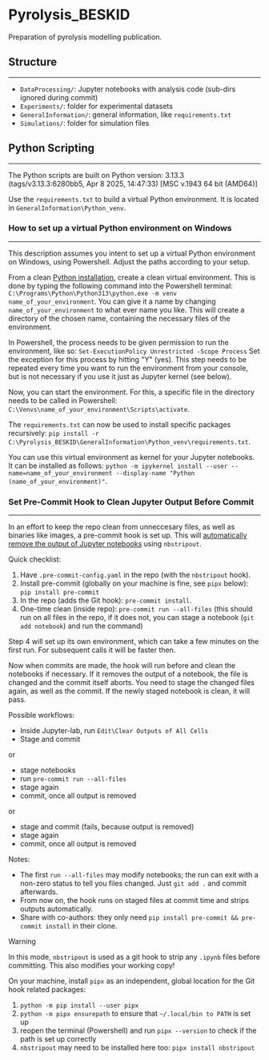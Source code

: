 # Pyrolysis_BESKID
Preparation of pyrolysis modelling publication.

## Structure
----------------------
- `DataProcessing/`: Jupyter notebooks with analysis code (sub-dirs ignored during commit)
- `Experiments/`: folder for experimental datasets  
- `GeneralInformation/`: general information, like `requirements.txt`   
- `Simulations/`: folder for simulation files


## Python Scripting
----------------------
The Python scripts are built on Python version: 3.13.3 (tags/v3.13.3:6280bb5, Apr  8 2025, 14:47:33) [MSC v.1943 64 bit (AMD64)]

Use the `requirements.txt` to build a virtual Python environment. It is located in `GeneralInformation\Python_venv`.


### How to set up a virtual Python environment on Windows
----------------------
This description assumes you intent to set up a virtual Python environment on Windows, using Powershell. Adjust the paths according to your setup.

From a clean [Python installation](https://www.python.org/downloads/), create a clean virtual environment. This is done by typing the following command into the Powershell terminal: ` C:\Programs\Python\Python313\python.exe -m venv name_of_your_environment`. You can give it a name by changing `name_of_your_environment` to what ever name you like. This will create a directory of the chosen name, containing the necessary files of the environment.

In Powershell, the process needs to be given permission to run the environment, like so:
`Set-ExecutionPolicy Unrestricted -Scope Process`
Set the exception for this process by hitting "Y" (yes). This step needs to be repeated every time you want to run the environment from your console, but is not necessary if you use it just as Jupyter kernel (see below).

Now, you can start the environment. For this, a specific file in the directory needs to be called in Powershell: `C:\Venvs\name_of_your_environment\Scripts\activate`.

The `requirements.txt` can now be used to install specific packages recursively: `pip install -r C:\Pyrolysis_BESKID\GeneralInformation\Python_venv\requirements.txt`.

You can use this virtual environment as kernel for your Jupyter notebooks. It can be installed as follows: `python -m ipykernel install --user --name=name_of_your_environment --display-name "Python (name_of_your_environment)"`.


### Set Pre-Commit Hook to Clean Jupyter Output Before Commit
----------------------

In an effort to keep the repo clean from unneccesary files, as well as binaries like images, a pre-commit hook is set up. This will [automatically remove the output of Jupyter notebooks](https://github.com/kynan/nbstripout) using `nbstripout`.

Quick checklist:

1. Have `.pre-commit-config.yaml` in the repo (with the `nbstripout` hook).
2. Install pre-commit (globally on your machine is fine, see `pipx` below): `pip install pre-commit`
3. In the repo (adds the Git hook): `pre-commit install`.
4. One-time clean (inside repo): `pre-commit run --all-files` (this should run on all files in the repo, if it does not, you can stage a notebook (`git add notebook`) and run the command)

Step 4 will set up its own environment, which can take a few minutes on the first run. For subsequent calls it will be faster then.

Now when commits are made, the hook will run before and clean the notebooks if necessary. If it removes the output of a notebook, the file is changed and the commit itself aborts. You need to stage the changed files again, as well as the commit. If the newly staged notebook is clean, it will pass.

Possible workflows:
- Inside Jupyter-lab, run `Edit\Clear Outputs of All Cells`
- Stage and commit

or

- stage notebooks
- run `pre-commit run --all-files`
- stage again
- commit, once all output is removed

or
- stage and commit (fails, because output is removed)
- stage again
- commit, once all output is removed

Notes:

- The first `run --all-files` may modify notebooks; the run can exit with a non-zero status to tell you files changed. Just `git add .` and commit afterwards.
- From now on, the hook runs on staged files at commit time and strips outputs automatically.
- Share with co-authors: they only need `pip install pre-commit && pre-commit install` in their clone.

> [!WARNING]
>
> In this mode, `nbstripout` is used as a git hook to strip any `.ipynb` files
> before committing. This also modifies your working copy!



On your machine, install `pipx` as an independent, global location for the Git hook related packages:
1. `python -m pip install --user pipx`
2. `python -m pipx ensurepath` to ensure that `~/.local/bin to PATH` is set up
3. reopen the terminal (Powershell) and run `pipx --version` to check if the path is set up correctly
4. `nbstripout` may need to be installed here too: `pipx install nbstripout`
